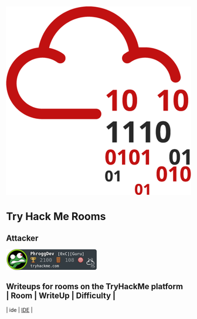 ![THM_Rooms](imgs/tryhackmelogo.png)
# Try Hack Me Rooms

## Attacker
![Your host, PhroggDev](/imgs/UserBadge.png)  

Writeups for rooms on the TryHackMe platform  
| Room | WriteUp | Difficulty |  
-------------------------------  
| ide | [IDE](ide/ide.md) |
